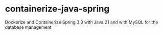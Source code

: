# containerize-java-spring
Dockerize and Containerize Spring 3.3 with Java 21 and with MySQL for the database management
